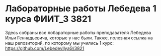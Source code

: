 # Лабораторные работы Лебедева 1 курса ФИИТ_3 3821
Здесь собраны все лобараторные работы преподавателя Лебедева Ильи Геннадьевича, которые у нас были.
Также, полезная ссылка на наш репозиторий, по которому мы учились 1 курс:
https://github.com/LebedevIlyaG/3821
